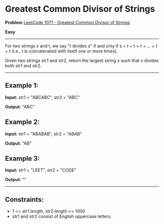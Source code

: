 # Greatest Common Divisor of Strings

**Problem** [LeetCode 1071 - Greatest Common Divisor of Strings](https://leetcode.com/problems/greatest-common-divisor-of-strings/description/)

**Easy**

---

For two strings s and t, we say "t divides s" if and only if s = t + t + t + ... + t + t (i.e., t is concatenated with itself one or more times).

Given two strings str1 and str2, return the largest string x such that x divides both str1 and str2.

---

## Example 1:

**Input:** str1 = "ABCABC", str2 = "ABC"

**Output:** "ABC"

## Example 2:

**Input:** str1 = "ABABAB", str2 = "ABAB"

**Output:** "AB"

## Example 3:

**Input:** str1 = "LEET", str2 = "CODE"

**Output:** ""

---

## Constraints:

- 1 <= str1.length, str2.length <= 1000
- str1 and str2 consist of English uppercase letters.
